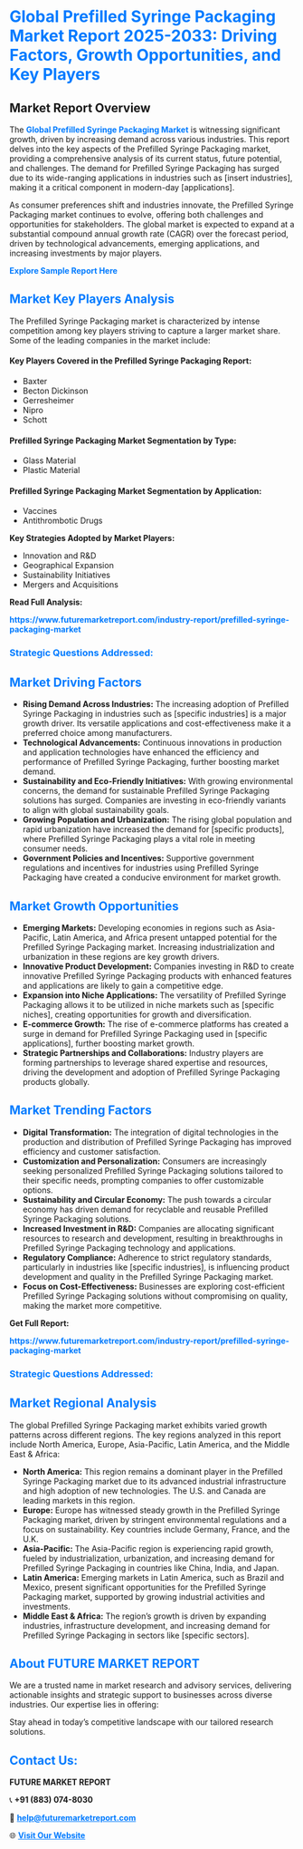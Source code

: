 <h1 style="color: #007BFF;">Global Prefilled Syringe Packaging Market Report 2025-2033: Driving Factors, Growth Opportunities, and Key Players</h1>

<section id="overview">
<h2>Market Report Overview</h2>
<p>The <a href="https://www.futuremarketreport.com/industry-report/prefilled-syringe-packaging-market" style="color: #007BFF; text-decoration: none;"><strong>Global Prefilled Syringe Packaging Market</strong></a> is witnessing significant growth, driven by increasing demand across various industries. This report delves into the key aspects of the Prefilled Syringe Packaging market, providing a comprehensive analysis of its current status, future potential, and challenges. The demand for Prefilled Syringe Packaging has surged due to its wide-ranging applications in industries such as [insert industries], making it a critical component in modern-day [applications].</p>
<p>As consumer preferences shift and industries innovate, the Prefilled Syringe Packaging market continues to evolve, offering both challenges and opportunities for stakeholders. The global market is expected to expand at a substantial compound annual growth rate (CAGR) over the forecast period, driven by technological advancements, emerging applications, and increasing investments by major players.</p>
</section>

<section id="overview">
<p><a href="https://www.futuremarketreport.com/request-sample/reportId=51111" style="color: #007BFF; text-decoration: none;"><strong>Explore Sample Report Here</strong></a></p>
</section>

<section id="key-players">
<h2 style="color: #007BFF;">Market Key Players Analysis</h2>
<p>The Prefilled Syringe Packaging market is characterized by intense competition among key players striving to capture a larger market share. Some of the leading companies in the market include:</p>
<h4>Key Players Covered in the Prefilled Syringe Packaging Report:</h4>
<ul><li>Baxter</li><li>Becton Dickinson</li><li>Gerresheimer</li><li>Nipro</li><li>Schott</li></ul>
<h4>Prefilled Syringe Packaging Market Segmentation by Type:</h4>
<ul><li>Glass Material</li><li>Plastic Material</li></ul>

<h4>Prefilled Syringe Packaging Market Segmentation by Application:</h4>
<ul><li>Vaccines</li><li>Antithrombotic Drugs</li></ul>
<p><strong>Key Strategies Adopted by Market Players:</strong></p>
<ul>
<li>Innovation and R&D</li>
<li>Geographical Expansion</li>
<li>Sustainability Initiatives</li>
<li>Mergers and Acquisitions</li>
</ul>
</section>

<section>
<p><strong>Read Full Analysis: </strong></p><a href="https://www.futuremarketreport.com/industry-report/prefilled-syringe-packaging-market" style="color: #007BFF; text-decoration: none;"><strong>https://www.futuremarketreport.com/industry-report/prefilled-syringe-packaging-market</strong></a>
<h3 style="color: #007BFF;">Strategic Questions Addressed:</h3>
</section>

<section id="driving-factors">
<h2 style="color: #007BFF;">Market Driving Factors</h2>
<ul>
<li><strong>Rising Demand Across Industries:</strong> The increasing adoption of Prefilled Syringe Packaging in industries such as [specific industries] is a major growth driver. Its versatile applications and cost-effectiveness make it a preferred choice among manufacturers.</li>
<li><strong>Technological Advancements:</strong> Continuous innovations in production and application technologies have enhanced the efficiency and performance of Prefilled Syringe Packaging, further boosting market demand.</li>
<li><strong>Sustainability and Eco-Friendly Initiatives:</strong> With growing environmental concerns, the demand for sustainable Prefilled Syringe Packaging solutions has surged. Companies are investing in eco-friendly variants to align with global sustainability goals.</li>
<li><strong>Growing Population and Urbanization:</strong> The rising global population and rapid urbanization have increased the demand for [specific products], where Prefilled Syringe Packaging plays a vital role in meeting consumer needs.</li>
<li><strong>Government Policies and Incentives:</strong> Supportive government regulations and incentives for industries using Prefilled Syringe Packaging have created a conducive environment for market growth.</li>
</ul>
</section>

<section id="growth-opportunities">
<h2 style="color: #007BFF;">Market Growth Opportunities</h2>
<ul>
<li><strong>Emerging Markets:</strong> Developing economies in regions such as Asia-Pacific, Latin America, and Africa present untapped potential for the Prefilled Syringe Packaging market. Increasing industrialization and urbanization in these regions are key growth drivers.</li>
<li><strong>Innovative Product Development:</strong> Companies investing in R&D to create innovative Prefilled Syringe Packaging products with enhanced features and applications are likely to gain a competitive edge.</li>
<li><strong>Expansion into Niche Applications:</strong> The versatility of Prefilled Syringe Packaging allows it to be utilized in niche markets such as [specific niches], creating opportunities for growth and diversification.</li>
<li><strong>E-commerce Growth:</strong> The rise of e-commerce platforms has created a surge in demand for Prefilled Syringe Packaging used in [specific applications], further boosting market growth.</li>
<li><strong>Strategic Partnerships and Collaborations:</strong> Industry players are forming partnerships to leverage shared expertise and resources, driving the development and adoption of Prefilled Syringe Packaging products globally.</li>
</ul>
</section>

<section id="trending-factors">
<h2 style="color: #007BFF;">Market Trending Factors</h2>
<ul>
<li><strong>Digital Transformation:</strong> The integration of digital technologies in the production and distribution of Prefilled Syringe Packaging has improved efficiency and customer satisfaction.</li>
<li><strong>Customization and Personalization:</strong> Consumers are increasingly seeking personalized Prefilled Syringe Packaging solutions tailored to their specific needs, prompting companies to offer customizable options.</li>
<li><strong>Sustainability and Circular Economy:</strong> The push towards a circular economy has driven demand for recyclable and reusable Prefilled Syringe Packaging solutions.</li>
<li><strong>Increased Investment in R&D:</strong> Companies are allocating significant resources to research and development, resulting in breakthroughs in Prefilled Syringe Packaging technology and applications.</li>
<li><strong>Regulatory Compliance:</strong> Adherence to strict regulatory standards, particularly in industries like [specific industries], is influencing product development and quality in the Prefilled Syringe Packaging market.</li>
<li><strong>Focus on Cost-Effectiveness:</strong> Businesses are exploring cost-efficient Prefilled Syringe Packaging solutions without compromising on quality, making the market more competitive.</li>
</ul>
</section>

<section>
<p><strong>Get Full Report: </strong></p><a href="https://www.futuremarketreport.com/industry-report/prefilled-syringe-packaging-market" style="color: #007BFF; text-decoration: none;"><strong>https://www.futuremarketreport.com/industry-report/prefilled-syringe-packaging-market</strong></a>
<h3 style="color: #007BFF;">Strategic Questions Addressed:</h3>
</section>


<section id="regional-analysis">
<h2 style="color: #007BFF;">Market Regional Analysis</h2>
<p>The global Prefilled Syringe Packaging market exhibits varied growth patterns across different regions. The key regions analyzed in this report include North America, Europe, Asia-Pacific, Latin America, and the Middle East & Africa:</p>
<ul>
<li><strong>North America:</strong> This region remains a dominant player in the Prefilled Syringe Packaging market due to its advanced industrial infrastructure and high adoption of new technologies. The U.S. and Canada are leading markets in this region.</li>
<li><strong>Europe:</strong> Europe has witnessed steady growth in the Prefilled Syringe Packaging market, driven by stringent environmental regulations and a focus on sustainability. Key countries include Germany, France, and the U.K.</li>
<li><strong>Asia-Pacific:</strong> The Asia-Pacific region is experiencing rapid growth, fueled by industrialization, urbanization, and increasing demand for Prefilled Syringe Packaging in countries like China, India, and Japan.</li>
<li><strong>Latin America:</strong> Emerging markets in Latin America, such as Brazil and Mexico, present significant opportunities for the Prefilled Syringe Packaging market, supported by growing industrial activities and investments.</li>
<li><strong>Middle East & Africa:</strong> The region’s growth is driven by expanding industries, infrastructure development, and increasing demand for Prefilled Syringe Packaging in sectors like [specific sectors].</li>
</ul>
</section>

<footer>
<h2 style="color: #007BFF;">About FUTURE MARKET REPORT</h2>
<p>We are a trusted name in market research and advisory services, delivering actionable insights and strategic support to businesses across diverse industries. Our expertise lies in offering:</p>

<p>Stay ahead in today’s competitive landscape with our tailored research solutions.</p>

<h2 style="color: #007BFF;">Contact Us:</h2>
<p><strong>FUTURE MARKET REPORT</strong></p>
<p>📞 <strong>+91 (883) 074-8030</strong></p>
<p>📧 <strong><a href="mailto:help@futuremarketreport.com" style="color: #007BFF;">help@futuremarketreport.com</a></strong></p>
<p>🌐 <strong><a href="https://www.futuremarketreport.com/" style="color: #007BFF;">Visit Our Website</a></strong></p>
</footer>